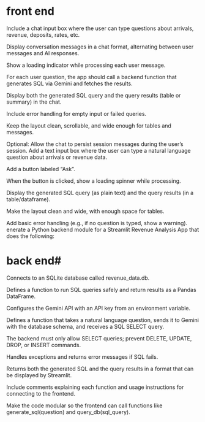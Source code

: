 # front end

Include a chat input box where the user can type questions about arrivals, revenue, deposits, rates, etc.

Display conversation messages in a chat format, alternating between user messages and AI responses.

Show a loading indicator while processing each user message.

For each user question, the app should call a backend function that generates SQL via Gemini and fetches the results.

Display both the generated SQL query and the query results (table or summary) in the chat.

Include error handling for empty input or failed queries.

Keep the layout clean, scrollable, and wide enough for tables and messages.

Optional: Allow the chat to persist session messages during the user’s session.
Add a text input box where the user can type a natural language question about arrivals or revenue data.

Add a button labeled “Ask”.

When the button is clicked, show a loading spinner while processing.

Display the generated SQL query (as plain text) and the query results (in a table/dataframe).

Make the layout clean and wide, with enough space for tables.

Add basic error handling (e.g., if no question is typed, show a warning).
enerate a Python backend module for a Streamlit Revenue Analysis App that does the following:
# back end#
Connects to an SQLite database called revenue_data.db.

Defines a function to run SQL queries safely and return results as a Pandas DataFrame.

Configures the Gemini API with an API key from an environment variable.

Defines a function that takes a natural language question, sends it to Gemini with the database schema, and receives a SQL SELECT query.

The backend must only allow SELECT queries; prevent DELETE, UPDATE, DROP, or INSERT commands.

Handles exceptions and returns error messages if SQL fails.

Returns both the generated SQL and the query results in a format that can be displayed by Streamlit.

Include comments explaining each function and usage instructions for connecting to the frontend.

Make the code modular so the frontend can call functions like generate_sql(question) and query_db(sql_query).